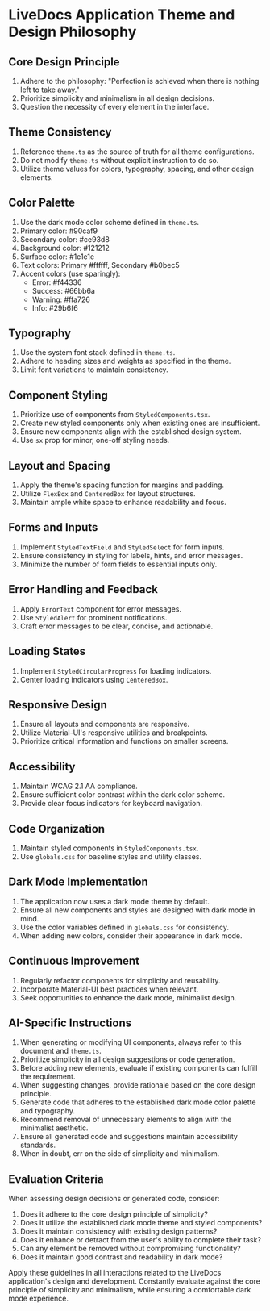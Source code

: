 # LiveDocs Application Theme and Design Philosophy

## Core Design Principle

1. Adhere to the philosophy: "Perfection is achieved when there is nothing left to take away."
2. Prioritize simplicity and minimalism in all design decisions.
3. Question the necessity of every element in the interface.

## Theme Consistency

1. Reference `theme.ts` as the source of truth for all theme configurations.
2. Do not modify `theme.ts` without explicit instruction to do so.
3. Utilize theme values for colors, typography, spacing, and other design elements.

## Color Palette

1. Use the dark mode color scheme defined in `theme.ts`.
2. Primary color: #90caf9
3. Secondary color: #ce93d8
4. Background color: #121212
5. Surface color: #1e1e1e
6. Text colors: Primary #ffffff, Secondary #b0bec5
7. Accent colors (use sparingly):
   - Error: #f44336
   - Success: #66bb6a
   - Warning: #ffa726
   - Info: #29b6f6

## Typography

1. Use the system font stack defined in `theme.ts`.
2. Adhere to heading sizes and weights as specified in the theme.
3. Limit font variations to maintain consistency.

## Component Styling

1. Prioritize use of components from `StyledComponents.tsx`.
2. Create new styled components only when existing ones are insufficient.
3. Ensure new components align with the established design system.
4. Use `sx` prop for minor, one-off styling needs.

## Layout and Spacing

1. Apply the theme's spacing function for margins and padding.
2. Utilize `FlexBox` and `CenteredBox` for layout structures.
3. Maintain ample white space to enhance readability and focus.

## Forms and Inputs

1. Implement `StyledTextField` and `StyledSelect` for form inputs.
2. Ensure consistency in styling for labels, hints, and error messages.
3. Minimize the number of form fields to essential inputs only.

## Error Handling and Feedback

1. Apply `ErrorText` component for error messages.
2. Use `StyledAlert` for prominent notifications.
3. Craft error messages to be clear, concise, and actionable.

## Loading States

1. Implement `StyledCircularProgress` for loading indicators.
2. Center loading indicators using `CenteredBox`.

## Responsive Design

1. Ensure all layouts and components are responsive.
2. Utilize Material-UI's responsive utilities and breakpoints.
3. Prioritize critical information and functions on smaller screens.

## Accessibility

1. Maintain WCAG 2.1 AA compliance.
2. Ensure sufficient color contrast within the dark color scheme.
3. Provide clear focus indicators for keyboard navigation.

## Code Organization

1. Maintain styled components in `StyledComponents.tsx`.
2. Use `globals.css` for baseline styles and utility classes.

## Dark Mode Implementation

1. The application now uses a dark mode theme by default.
2. Ensure all new components and styles are designed with dark mode in mind.
3. Use the color variables defined in `globals.css` for consistency.
4. When adding new colors, consider their appearance in dark mode.

## Continuous Improvement

1. Regularly refactor components for simplicity and reusability.
2. Incorporate Material-UI best practices when relevant.
3. Seek opportunities to enhance the dark mode, minimalist design.

## AI-Specific Instructions

1. When generating or modifying UI components, always refer to this document and `theme.ts`.
2. Prioritize simplicity in all design suggestions or code generation.
3. Before adding new elements, evaluate if existing components can fulfill the requirement.
4. When suggesting changes, provide rationale based on the core design principle.
5. Generate code that adheres to the established dark mode color palette and typography.
6. Recommend removal of unnecessary elements to align with the minimalist aesthetic.
7. Ensure all generated code and suggestions maintain accessibility standards.
8. When in doubt, err on the side of simplicity and minimalism.

## Evaluation Criteria

When assessing design decisions or generated code, consider:

1. Does it adhere to the core design principle of simplicity?
2. Does it utilize the established dark mode theme and styled components?
3. Does it maintain consistency with existing design patterns?
4. Does it enhance or detract from the user's ability to complete their task?
5. Can any element be removed without compromising functionality?
6. Does it maintain good contrast and readability in dark mode?

Apply these guidelines in all interactions related to the LiveDocs application's design and development. Constantly evaluate against the core principle of simplicity and minimalism, while ensuring a comfortable dark mode experience.
